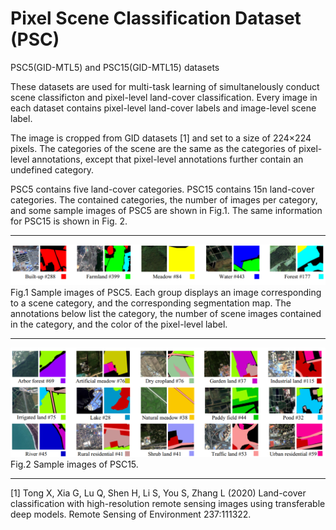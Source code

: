 # Pixel Scene Classification Dataset (PSC)
PSC5(GID-MTL5) and PSC15(GID-MTL15) datasets 

These datasets are used for multi-task learning of simultanelously conduct scene classificton and pixel-level land-cover classification. Every image in each dataset contains pixel-level land-cover labels and image-level scene label. 


The image is cropped from GID datasets [1] and set to a size of 224×224 pixels. The categories of the scene are the same as the categories of pixel-level annotations, except that pixel-level annotations further contain an undefined category. 


PSC5 contains five land-cover categories. PSC15 contains 15n land-cover categories. The contained categories, the number of images per category, and some sample images of PSC5 are shown in Fig.1. The same information for PSC15 is shown in Fig. 2.

 *****
 
 ![fig1]( https://github.com/cheer00/GID-MTL/blob/master/fig1.png)
 Fig.1 Sample images of PSC5. Each group displays an image corresponding to a scene category, and the corresponding segmentation map. The annotations below list the category, the number of scene images contained in the category, and the color of the pixel-level label.
 
 
***** 
 
![fig2]( https://github.com/cheer00/GID-MTL/blob/master/fig2.png)
 Fig.2 Sample images of PSC15. 
 
 
 
*****


[1]	Tong X, Xia G, Lu Q, Shen H, Li S, You S, Zhang L (2020) Land-cover classification with high-resolution remote sensing images using transferable deep models. Remote Sensing of Environment 237:111322.
